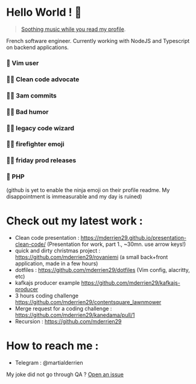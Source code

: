 # Hello World ! 👋

> [Soothing music while you read my profile](https://www.youtube.com/watch?v=dsmsAeHWhO4).

French software engineer. Currently working with NodeJS and Typescript on backend applications. 

### 👴 Vim user
### 👨‍⚖️ Clean code advocate
### 🧟‍♂️ 3am commits
### 👨‍🍳 Bad humor
### 🧙‍♂️ legacy code wizard
### 👨‍🚒 firefighter emoji
### 👨‍🏭 friday prod releases
### 💩 PHP

(github is yet to enable the ninja emoji on their profile readme. My disappointment is immeasurable and my day is ruined)

# Check out my latest work : 

- Clean code presentation : https://mderrien29.github.io/presentation-clean-code/ (Presentation for work, part 1., ~30mn. use arrow keys!)
- quick and dirty christmas project : https://github.com/mderrien29/rovaniemi (a small back+front application, made in a few hours)
- dotfiles : https://github.com/mderrien29/dotfiles (Vim config, alacritty, etc)
- kafkajs producer example https://github.com/mderrien29/kafkajs-producer
- 3 hours coding challenge https://github.com/mderrien29/contentsquare_lawnmower
- Merge request for a coding challenge : https://github.com/mderrien29/kanedama/pull/1
- Recursion : https://github.com/mderrien29

# How to reach me : 

- Telegram : @martialderrien

My joke did not go through QA ? [Open an issue](https://www.youtube.com/watch?v=dQw4w9WgXcQ)
